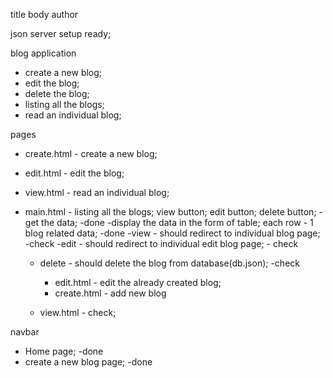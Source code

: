 title
body 
author

json server setup ready;

blog application
- create a new blog;
- edit the blog;
- delete the blog;
- listing all the blogs;
- read an individual blog;

pages
- create.html - create a new blog;
- edit.html - edit the blog;
- view.html - read an individual blog;

- main.html - listing all the blogs; view button; edit button; delete button;
  -get the data; -done
  -display the data in the form of table; each row - 1 blog related data; -done
  -view - should redirect to individual blog page; -check
  -edit - should redirect to individual edit blog page; - check
  - delete - should delete the blog from database(db.json); -check

     - edit.html - edit the already created blog; 
    - create.html - add new blog
   - view.html - check;

navbar
- Home page; -done
- create a new blog page; -done
